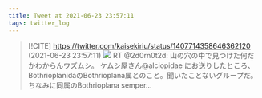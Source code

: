 ```yaml
---
title: Tweet at 2021-06-23 23:57:11
tags: twitter_log
---
```


> [!CITE] https://twitter.com/kaisekiriu/status/1407714358646362120 (2021-06-23 23:57:11)
> ![](https://twitter.com/kaisekiriu/status/1407714358646362120)
> RT @2d0rn0t2d: 山の穴の中で見つけた何だかわからんウズムシ。
> ケムシ屋さん@alciopidae にお送りしたところ、BothrioplanidaのBothrioplana属とのこと。聞いたことないグループだ。
> ちなみに同属のBothrioplana semper…
